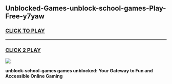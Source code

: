 
## Unblocked-Games-unblock-school-games-Play-Free-y7yaw
<h3>
<a href="https://premium76.site?title=unblock-school-games&ref=10A">CLICK TO PLAY</a></h3>
<hr>

<h3>
<a href="https://premium76.site?title=unblock-school-games&ref=10A">CLICK 2 PLAY</a>
  
</h3>

<a href="https://premium76.site?title=unblock-school-games&ref=10A"><img src="https://clearcache.store/games.png"></a>


**unblock-school-games games unblocked: Your Gateway to Fun and Accessible Online Gaming**
